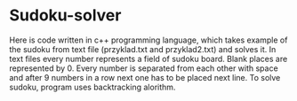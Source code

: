 # Sudoku-solver

Here is code written in c++ programming language, which takes example of the sudoku from text file (przyklad.txt and przyklad2.txt) and solves it. In text files every number represents a field of sudoku board. Blank places are represented by 0. Every number is separated from each other with space and after 9 numbers in a row next one has to be placed next line. 
To solve sudoku, program uses backtracking alorithm.
